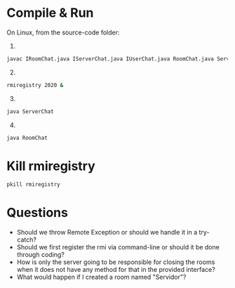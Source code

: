 # Compile & Run

On Linux, from the source-code folder:

1. 
``` bash 
javac IRoomChat.java IServerChat.java IUserChat.java RoomChat.java ServerChat.java UserChat.java 
```
2. 
``` bash 
rmiregistry 2020 &
```
3. 
``` bash 
java ServerChat
```
4. 
``` bash 
java RoomChat
```
# Kill rmiregistry

``` bash 
pkill rmiregistry
```

# Questions

- Should we throw Remote Exception or should we handle it in a try-catch?
- Should we first register the rmi via command-line or should it be done through coding?
- How is only the server going to be responsible for closing the rooms when it does not have any method for that in the provided interface?
- What would happen if I created a room named "Servidor"? 
